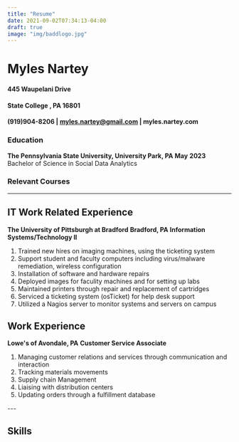 ```yaml
---
title: "Resume"
date: 2021-09-02T07:34:13-04:00
draft: true
image: "img/baddlogo.jpg"
---
```


# Myles Nartey 
#### 445 Waupelani Drive
#### State College , PA 16801
#### (919)904-8206 | myles.nartey@gmail.com | myles.nartey.com

### __Education__

**The Pennsylvania State University, University Park, PA**     **May**
**2023**
Bachelor of Science in Social Data Analytics

### __**Relevant Courses**__ 


---
## __**IT Work Related Experience**__
**The University of Pittsburgh at Bradford** 
**Bradford, PA**
**Information Systems/Technology II**

<ol> 
<li>Trained new hires on imaging machines, using the ticketing system</li>
<li>Support student and faculty computers including virus/malware remediation,
wireless configuration</li>
<li> Installation of software and hardware repairs</li>
<li>Deployed images for faculity machines and for setting up labs</li>
<li> Maintained printers through repair and replacement of cartridges</li>
<li>Serviced a ticketing system (osTicket) for help desk support</li>
<li>Utilized a Nagios server to monitor systems and servers on campus</li></ol>

## __**Work Experience**__
**Lowe's of Avondale, PA**
**Customer Service Associate**

<ol>
<li>Managing customer relations and services through communication and
interaction</li>
<li>Tracking materials movements</li>
<li>Supply chain Management</li>
<li>Liaising with distribution centers</li>
<li>Updating orders through a fulfillment database</li>
</ol>
---

## __**Skills**__ 

